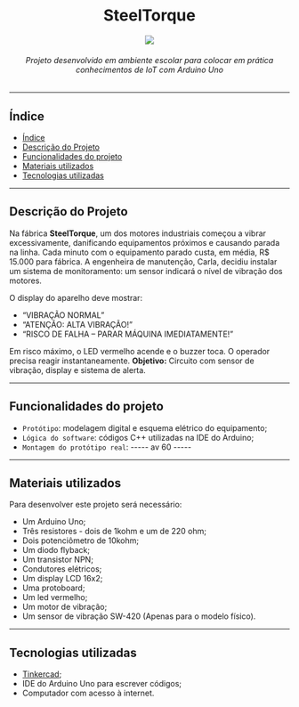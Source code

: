 <h1 align='center'>SteelTorque</h1>
<!-- Aqui vai uma capa -->
 <p align="center">  <img loading="lazy" src="http://img.shields.io/static/v1?label=STATUS&message=EM%20DESENVOLVIMENTO&color=GREEN&style=for-the-badge"/>  </p>
<h6 align="center"> 
	Projeto desenvolvido em ambiente escolar para colocar em prática conhecimentos de IoT com Arduino Uno
</h6>

---

## Índice

- [Índice](#índice)
- [Descrição do Projeto](#descrição-do-projeto)
- [Funcionalidades do projeto](#funcionalidades-do-projeto)
- [Materiais utilizados](#materiais-utilizados)
- [Tecnologias utilizadas](#tecnologias-utilizadas)

---

## Descrição do Projeto

Na fábrica **SteelTorque**, um dos motores industriais começou a vibrar excessivamente, danificando equipamentos próximos e causando parada na linha.
Cada minuto com o equipamento parado custa, em média, R$ 15.000 para fábrica.
A engenheira de manutenção, Carla, decidiu instalar um sistema de monitoramento: um sensor indicará o nível de vibração dos motores.

O display do aparelho deve mostrar:

- “VIBRAÇÃO NORMAL”
- “ATENÇÃO: ALTA VIBRAÇÃO!”
- “RISCO DE FALHA – PARAR MÁQUINA IMEDIATAMENTE!”

Em risco máximo, o LED vermelho acende e o buzzer toca. O operador precisa reagir instantaneamente.
**Objetivo:** Circuito com sensor de vibração, display e sistema de alerta.

---

## Funcionalidades do projeto

- `Protótipo`: modelagem digital e esquema elétrico do equipamento;
- `Lógica do software`: códigos C++ utilizadas na IDE do Arduino;
- `Montagem do protótipo real`: ----- av 60 -----

---

## Materiais utilizados

Para desenvolver este projeto será necessário:

- Um Arduino Uno;
- Três resistores - dois de 1kohm e um de 220 ohm;
- Dois potenciômetro de 10kohm;
- Um diodo flyback;
- Um transistor NPN;
- Condutores elétricos;
- Um display LCD 16x2;
- Uma protoboard;
- Um led vermelho;
- Um motor de vibração;
- Um sensor de vibração SW-420 (Apenas para o modelo físico).

---

## Tecnologias utilizadas

- [Tinkercad](<(https://www.tinkercad.com/)>);
- IDE do Arduino Uno para escrever códigos;
- Computador com acesso à internet.
